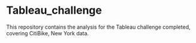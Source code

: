 # Tableau_challenge
This repository contains the analysis for the Tableau challenge completed, covering CitiBike, New York data.
